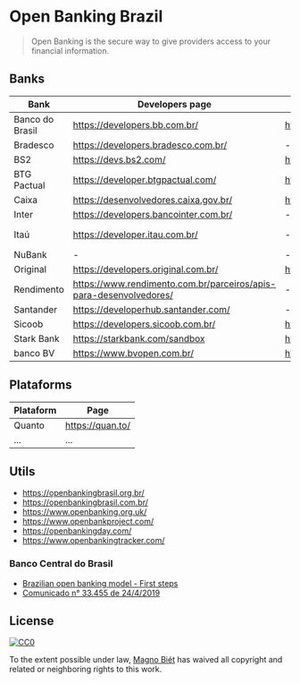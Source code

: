 # Open Banking Brazil

> Open Banking is the secure way to give providers access to your financial information.

## Banks

| Bank            | Developers page                                                    | API reference                                          | Status page                                           |
| --------------- | ------------------------------------------------------------------ | ------------------------------------------------------ | ----------------------------------------------------- |
| Banco do Brasil | https://developers.bb.com.br/                                      | https://apoio.developers.bb.com.br/                    | -                                                     |
| Bradesco        | https://developers.bradesco.com.br/                                | -                                                      | -                                                     |
| BS2             | https://devs.bs2.com/                                              | https://devs.bs2.com/manual/banking/                   | -                                                     |
| BTG Pactual     | https://developer.btgpactual.com/                                  | https://sandbox.developer.btgpactual.com/admin/sandbox | https://status.btgpactual.com/                        | 
| Caixa           | https://desenvolvedores.caixa.gov.br/                              | https://desenvolvedores.caixa.gov.br/documentation     | -                                                     |
| Inter           | https://developers.bancointer.com.br/                              | -                                                      | -                                                     |
| Itaú            | https://developer.itau.com.br/                                     | -                                                      | https://developer.itau.com.br/api-catalog/openbanking | 
| NuBank          | -                                                                  | -                                                      | -                                                     |
| Original        | https://developers.original.com.br/                                | https://developers.original.com.br/docs                | -                                                     |
| Rendimento      | https://www.rendimento.com.br/parceiros/apis-para-desenvolvedores/ | -                                                      | -                                                     |
| Santander       | https://developerhub.santander.com/                                | -                                                      | -                                                     |
| Sicoob          | https://developers.sicoob.com.br/                                  | https://developers.sicoob.com.br/#!/documentacao       | https://status.sisbr.com.br/                          |
| Stark Bank      | https://starkbank.com/sandbox                                      | https://starkbank.com/docs/api                         | https://status.starkbank.com/                         |
| banco BV        | https://www.bvopen.com.br/                                         | http://bvopen.com.br/solucoes                          | -                                                     |

## Plataforms

| Plataform | Page                       |
| --------- | -------------------------- |
| Quanto    | https://quan.to/           |
| ...       | ...                        |

## Utils

- https://openbankingbrasil.org.br/
- https://openbankingbrasil.com.br/
- https://www.openbanking.org.uk/
- https://www.openbankproject.com/
- https://openbankingday.com/
- https://www.openbankingtracker.com/

### Banco Central do Brasil

- [Brazilian open banking model - First steps](https://www.bcb.gov.br/en/pressdetail/2284/nota)
- [Comunicado n° 33.455 de 24/4/2019 ](https://www.bcb.gov.br/estabilidadefinanceira/exibenormativo?tipo=Comunicado&numero=33455)

## License

[![CC0](http://mirrors.creativecommons.org/presskit/buttons/88x31/svg/cc-zero.svg)](https://creativecommons.org/publicdomain/zero/1.0/)

To the extent possible under law, [Magno Biét](https://github.com/magnobiet) has waived all copyright and related or neighboring rights to this work.
